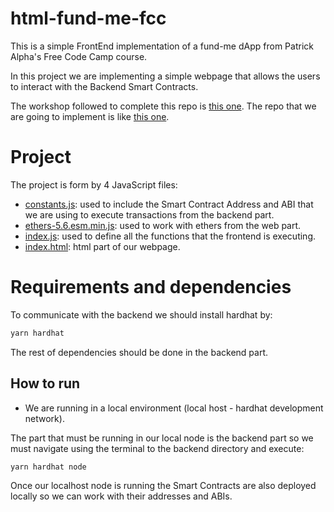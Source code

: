 # html-fund-me-fcc
This is a simple FrontEnd implementation of a fund-me dApp from Patrick Alpha's Free Code Camp course.

In this project we are implementing a simple webpage that allows the users to interact with the Backend Smart Contracts.

The workshop followed to complete this repo is [this one](https://github.com/PatrickAlphaC/html-fund-me-fcc).
The repo that we are going to implement is like [this one](https://www.youtube.com/watch?v=gyMwXuJrbJQ&t=15996s).

# Project

The project is form by 4 JavaScript files:

- [constants.js](https://github.com/JMariadlcs/html-fund-me-fcc/blob/main/constants.js): used to include the Smart Contract Address and ABI that we are using to execute transactions from the backend part.
- [ethers-5.6.esm.min.js](https://github.com/JMariadlcs/html-fund-me-fcc/blob/main/ethers-5.6.esm.min.js): used to work with ethers from the web part.
- [index.js](https://github.com/JMariadlcs/html-fund-me-fcc/blob/main/index.js): used to define all the functions that the frontend is executing.
- [index.html](https://github.com/JMariadlcs/html-fund-me-fcc/blob/main/index.html): html part of our webpage.

# Requirements and dependencies

To communicate with the backend we should install hardhat by:
```bash
yarn hardhat
```

The rest of dependencies should be done in the backend part.


## How to run
- We are running in a local environment (local host - hardhat development network).

The part that must be running in our local node is the backend part so we must navigate using the terminal to the backend directory and execute:
```bash
yarn hardhat node
```

Once our localhost node is running the Smart Contracts are also deployed locally so we can work with their addresses and ABIs.